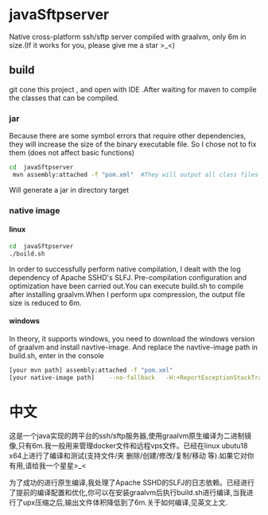 # javaSftpserver
Native cross-platform ssh/sftp server compiled with graalvm, only 6m in size.(If it works for you, please give me a star >_<)

##  build
git cone this project , and open with IDE .After waiting for maven to compile the classes that can be compiled.

### jar
Because there are some symbol errors that require other dependencies, they will increase the size of the binary executable file. So I chose not to fix them (does not affect basic functions)

```bash
cd  javaSftpserver
 mvn assembly:attached -f "pom.xml"  #They will output all class files to the target folder
``` 
Will generate a jar in directory target

### native image

#### linux
```bash
cd  javaSftpserver
./build.sh
```
In order to successfully perform native compilation, I dealt with the log dependency of Apache SSHD's SLFJ. Pre-compilation configuration and optimization have been carried out.You can execute build.sh to compile after installing graalvm.When I perform upx compression, the output file size is reduced to 6m.

#### windows

In theory, it supports windows, you need to download the windows version of graalvm and install navtive-image. And replace the navtive-image path in build.sh, enter in the console

```bash
[your mvn path] assembly:attached -f "pom.xml"
[your native-image path]    --no-fallback   -H:+ReportExceptionStackTraces  --no-server   --initialize-at-build-time   --allow-incomplete-classpath     -H:DynamicProxyConfigurationFiles=proxyClass.json --enable-all-security-services   -H:ReflectionConfigurationFiles=reflectionConfig.json      --pgo    -jar target/javaSftp-1.0-SNAPSHOT.jar

```

# 中文
这是一个java实现的跨平台的ssh/sftp服务器,使用graalvm原生编译为二进制镜像,只有6m.我一般用来管理docker文件和远程vps文件。已经在linux  ubutu18  x64上进行了编译和测试(支持文件/夹 删除/创建/修改/复制/移动 等).如果它对你有用,请给我一个星星>_<

为了成功的进行原生编译,我处理了Apache SSHD的SLFJ的日志依赖。已经进行了提前的编译配置和优化,你可以在安装graalvm后执行build.sh进行编译,当我进行了upx压缩之后,输出文件体积降低到了6m.关于如何编译,见英文上文.
